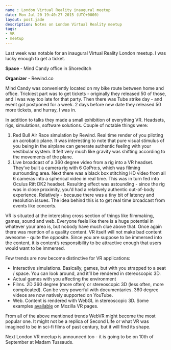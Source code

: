 ```yaml
---
name : London Virtual Reality inaugural meetup
date: Mon Jul 20 19:40:27 2015 (UTC+0000)
layout: post.jade
description: Notes on London Virtual Reality meetup
tags:
- VR
- meetup
---
```


Last week was notable for an inaugural Virtual Reality London meetup. I was lucky enough to get a ticket.

**Space** - Mind Candy office in Shoreditch

**Organizer** - Rewind.co

Mind Candy was conveniently located on my bike route between home and office. Trickiest part was to get tickets - originally they released 50 of those, and I was way too late for that party. Then there was Tube strike day - and event got postponed for a week. 2 days before new date they released 50 more tickets, and hurray, I was in.

In addition to talks they made a small exhibition of everything VR. Headsets, rigs, simulations, software solutions. Couple of notable things were:

1. Red Bull Air Race simulation by Rewind. Real time render of you piloting an acrobatic plane. It was interesting to note that pure visual stimulus of you being in the airplane can generate authentic feeling with your vestibular system. It felt very much like gravity was shifting according to the movements of the plane.
2. Live broadcast of a 360 degree video from a rig into a VR headset. They’ve built a camera rig with 6 GoPro:s, which was filming surrounding area. Next there was a black box stitching HD video from all 6 cameras into a spherical video in real time. This was in turn fed into Oculus Rift DK2 headset. Resulting effect was astounding - since the rig was in close proximity, you’d had a relatively authentic out-of-body experience. Relatively - because there was a tiny bit of latency and resolution issues. The idea behind this is to get real time broadcast from events like concerts.

VR is situated at the interesting cross section of things like filmmaking, games, sound and web. Everyone feels like there is a huge potential in whatever your area is, but nobody have much clue above that. Once again there was mention of a quality content. VR itself will not make bad content awesome - quite the opposite. Since you are suppose to be immersed into the content, it is content’s responsibility to be attractive enough that users would want to be immersed.

Few trends are now become distinctive for VR applications:

* Interactive simulations. Basically, games, but with you strapped to a seat / space. You can look around, and it’ll be rendered in stereoscopic 3D.
* Actual games with you affecting the environment
* Films. 2D 360 degree (more often) or stereoscopic 3D (less often, more complicated). Can be very powerful with documentaries. 360 degree videos are now natively supported on YouTube.
* Web. Content is rendered with WebGL in stereoscopic 3D. Some examples [available](http://mozvr.com/) on Mozilla VR pages.

From all of the above mentioned trends WebVR might become the most popular one. It might not be a replica of Second Life or what VR was imagined to be in sci-fi films of past century, but it will find its shape.

Next London VR meetup is announced too - it is going to be on 10th of September at Madam Tussauds.



